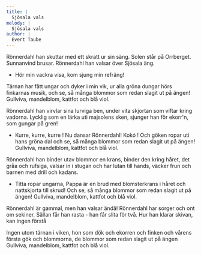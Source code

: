 ```yaml
---
title: |
  Sjösala vals
melody: |
  Sjösala vals
author: |
  Evert Taube
---
```

Rönnerdahl han skuttar med ett skratt ur sin säng.
Solen står på Orrberget. Sunnanvind brusar.
Rönnerdahl han valsar över Sjösala äng.
- Hör min vackra visa, kom sjung min refräng!

Tärnan har fått ungar och dyker i min vik,
ur alla gröna dungar hörs finkarnas musik,
och se, så många blommor som redan 
slagit ut på ängen!
Gullviva, mandelblom, kattfot och blå viol.

Rönnerdahl han virvlar sina lurviga ben,
under vita skjortan som viftar kring vadorna.
Lycklig som en lärka uti majsolens sken,
sjunger han för ekorr'n, som gungar på gren!

- Kurre, kurre, kurre ! Nu dansar Rönnerdahl!
Kokó ! Och göken ropar uti hans gröna dal
och se, så många blommor som redan 
slagit ut på ängen!
Gullviva, mandelblom, kattfot och blå viol.

Rönnerdahl han binder utav blommor en krans,
binder den kring håret, det gråa och rufsiga,
valsar in i stugan och har lutan till hands,
väcker frun och barnen med drill och kadans.

- Titta ropar ungarna, Pappa är en brud
med blomsterkrans i håret och nattskjorta till skrud!
Och se, så många blommor som redan 
slagit ut på ängen!
Gullviva, mandelblom, kattfot och blå viol.

Rönnerdahl är gammal, men han valsar ändå!
Rönnerdahl har sorger och ont om sekiner.
Sällan får han rasta - han får slita för två.
Hur han klarar skivan, kan ingen förstå

Ingen utom tärnan i viken, hon som dök
och ekorren och finken och vårens första gök
och blommorna, de blommor som redan 
slagit ut på ängen
Gullviva, mandelblom, kattfot och blå viol.